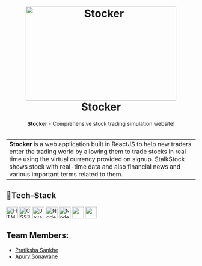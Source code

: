 
<h1 align="center">
  <a href="https://github.com/psankhe28/Stocker">
    <img src="https://img.etimg.com/thumb/msid-92434147,width-1200,height-900/markets/stocks/news/weekly-top-picks-these-stocks-scored-10-on-10.jpg" alt="Stocker" width="400" height="250">
  </a>
  <br>
  Stocker
</h1>

<div align="center">
   <strong>Stocker</strong> - Comprehensive stock trading simulation website! <br> <br>
</div>

<table>
  <tr>
    <td>
    <strong>Stocker</strong> is a web application built in ReactJS to help new traders enter the trading world by allowing them to trade stocks in real time using the virtual currency provided on signup. StalkStock shows stock with real-time data and also financial news and various important terms related to them.
  </td>
 </tr>
</table>


<!-- ## Resources 🔨

- [Stocker]() -->

## 🤖Tech-Stack
<a href="https://www.w3.org/TR/html5/" title="HTML5"><img src="https://github.com/get-icon/geticon/raw/master/icons/html-5.svg" alt="HTML5" width="31px" height="31px"></a>
<a href="https://www.w3.org/TR/CSS/" title="CSS3"><img src="https://github.com/get-icon/geticon/raw/master/icons/css-3.svg" alt="CSS3" width="31px" height="31px"></a>
<a href="https://developer.mozilla.org/en-US/docs/Web/JavaScript" title="JavaScript"><img src="https://github.com/get-icon/geticon/raw/master/icons/javascript.svg" alt="JavaScript" width="31px" height="31px"></a>
<a href="https://nodejs.org/en/" title="Node JS"><img src="https://w7.pngwing.com/pngs/780/57/png-transparent-node-js-javascript-database-mongodb-native-miscellaneous-text-trademark.png" alt="Node JS" width="31px" height="31px"></a>
<a href="https://nodemon.io/" title="Nodemon"><img src="https://iconape.com/wp-content/files/sk/82865/svg/nodemon.svg" alt="Nodemon" width="31px" height="31px"></a>
<a href="https://reactjs.org/" title="React"><img src="https://github.com/get-icon/geticon/raw/master/icons/react.svg" alt="" width="31px" height="31px"></a>
<a href="https://expressjs.com/" title="Express"><img src="https://github.com/get-icon/geticon/raw/master/icons/express.svg" alt="" width="31px" height="31px"></a>

## Team Members:
- [Pratiksha Sankhe](https://github.com/psankhe28)
- [Apurv Sonawane](https://github.com/Apurv428)

